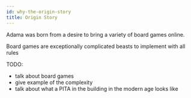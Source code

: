 ```yaml
---
id: why-the-origin-story
title: Origin Story
---
```


Adama was born from a desire to bring a variety of board games online.

Board games are exceptionally complicated beasts to implement with all rules

TODO:
* talk about board games
* give example of the complexity
* talk about what a PITA in the building in the modern age looks like
